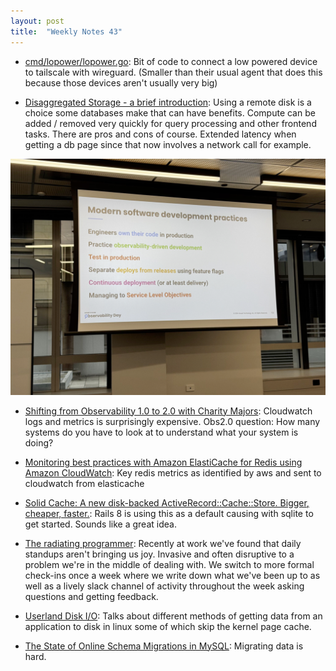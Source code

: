 ```yaml
---
layout: post
title:  "Weekly Notes 43"
---
```


* [cmd/lopower/lopower.go](https://github.com/tailscale/tailscale/blob/lp/cmd/lopower/lopower.go): Bit of code to connect a low powered device to tailscale with wireguard. (Smaller than their usual agent that does this because those devices aren't usually very big)

* [Disaggregated Storage - a brief introduction](https://avi.im/blag/2024/disaggregated-storage/): Using a remote disk is a choice some databases make that can have benefits. Compute can be added / removed very quickly for query processing and other frontend tasks. There are pros and cons of course. Extended latency when getting a db page since that now involves a network call for example.

![Modern development practices](/assets/2024/liz_fong_jones_modern_development_practices.png)

* [Shifting from Observability 1.0 to 2.0 with Charity Majors](https://www.youtube.com/watch?v=IVpQeMDWysA): Cloudwatch logs and metrics is surprisingly expensive. Obs2.0 question: How many systems do you have to look at to understand what your system is doing?

* [Monitoring best practices with Amazon ElastiCache for Redis using Amazon CloudWatch](https://aws.amazon.com/blogs/database/monitoring-best-practices-with-amazon-elasticache-for-redis-using-amazon-cloudwatch/): Key redis metrics as identified by aws and sent to cloudwatch from elasticache

* [Solid Cache: A new disk-backed ActiveRecord::Cache::Store. Bigger, cheaper, faster.](https://dev.37signals.com/solid-cache/): Rails 8 is using this as a default causing with sqlite to get started. Sounds like a great idea.

* [The radiating programmer](https://dev.37signals.com/the-radiating-programmer/): Recently at work we've found that daily standups aren't bringing us joy. Invasive and often disruptive to a problem we're in the middle of dealing with. We switch to more formal check-ins once a week where we write down what we've been up to as well as a lively slack channel of activity throughout the week asking questions and getting feedback.

* [Userland Disk I/O](https://transactional.blog/how-to-learn/disk-io): Talks about different methods of getting data from an application to disk in linux some of which skip the kernel page cache.
* [The State of Online Schema Migrations in MySQL](https://planetscale.com/blog/state-of-online-schema-migrations-in-mysql): Migrating data is hard.
